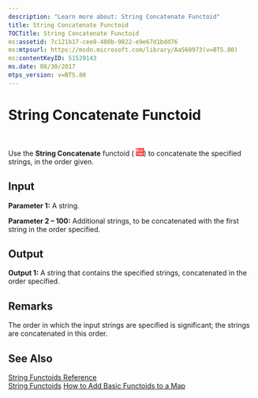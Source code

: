 ```yaml
---
description: "Learn more about: String Concatenate Functoid"
title: String Concatenate Functoid
TOCTitle: String Concatenate Functoid
ms:assetid: 7c121b17-cee8-480b-9822-e9e67d1bdd76
ms:mtpsurl: https://msdn.microsoft.com/library/Aa560973(v=BTS.80)
ms:contentKeyID: 51529143
ms.date: 08/30/2017
mtps_version: v=BTS.80
---
```


# String Concatenate Functoid

 

Use the **String Concatenate** functoid ( ![](images/Aa560973.07a7260b-f81d-4e69-950c-77a5415914c1(BTS.80).jpeg)) to concatenate the specified strings, in the order given.

## Input

**Parameter 1:** A string.

**Parameter 2 – 100:** Additional strings, to be concatenated with the first string in the order specified.

## Output

**Output 1:** A string that contains the specified strings, concatenated in the order specified.

## Remarks

The order in which the input strings are specified is significant; the strings are concatenated in this order.

## See Also

[String Functoids Reference](string-functoids-reference.md)  
[String Functoids](https://msdn.microsoft.com/library/aa559399\(v=bts.80\))  
[How to Add Basic Functoids to a Map](https://msdn.microsoft.com/library/aa560635\(v=bts.80\))

